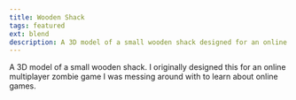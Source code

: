 ```yaml
---
title: Wooden Shack
tags: featured
ext: blend
description: A 3D model of a small wooden shack designed for an online multiplayer zombie game.
---
```

A 3D model of a small wooden shack.
I originally designed this for an online multiplayer zombie game I was messing around with to learn about online games.